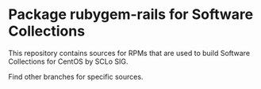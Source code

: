 # Package rubygem-rails for Software Collections

This repository contains sources for RPMs that are used
to build Software Collections for CentOS by SCLo SIG.

Find other branches for specific sources.
